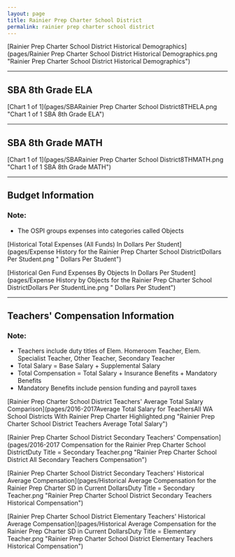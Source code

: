 ```yaml
---
layout: page
title: Rainier Prep Charter School District
permalink: rainier prep charter school district
---
```



[Rainier Prep Charter School District Historical Demographics](pages/Rainier Prep Charter School District Historical Demographics.png "Rainier Prep Charter School District Historical Demographics")

___

## SBA 8th Grade ELA

[Chart 1 of 1](pages/SBARainier Prep Charter School District8THELA.png "Chart 1 of 1 SBA 8th Grade ELA")


___

## SBA 8th Grade MATH

[Chart 1 of 1](pages/SBARainier Prep Charter School District8THMATH.png "Chart 1 of 1 SBA 8th Grade MATH")


___

## Budget Information
### Note:
- The OSPI groups expenses into categories called Objects

[Historical Total Expenses (All Funds) In Dollars Per Student](pages/Expense History for the Rainier Prep Charter School DistrictDollars Per Student.png " Dollars Per Student")

[Historical Gen Fund Expenses By Objects In Dollars Per Student](pages/Expense History by Objects for the Rainier Prep Charter School DistrictDollars Per StudentLine.png " Dollars Per Student")


___

## Teachers' Compensation Information
### Note:
- Teachers include duty titles of Elem. Homeroom Teacher, Elem. Specialist Teacher, Other Teacher, Secondary Teacher
- Total Salary = Base Salary + Supplemental Salary
- Total Compensation = Total Salary + Insurance Benefits + Mandatory Benefits
- Mandatory Benefits include pension funding and payroll taxes

[Rainier Prep Charter School District Teachers' Average Total Salary Comparison](pages/2016-2017Average Total Salary for TeachersAll WA School Districts With Rainier Prep Charter Highlighted.png "Rainier Prep Charter School District Teachers Average Total Salary")

[Rainier Prep Charter School District Secondary Teachers' Compensation](pages/2016-2017 Compensation for the Rainier Prep Charter School DistrictDuty Title = Secondary Teacher.png "Rainier Prep Charter School District All Secondary Teachers Compensation")

[Rainier Prep Charter School District Secondary Teachers' Historical Average Compensation](pages/Historical Average Compensation for the Rainier Prep Charter SD in Current DollarsDuty Title = Secondary Teacher.png "Rainier Prep Charter School District Secondary Teachers Historical Compensation")

[Rainier Prep Charter School District Elementary Teachers' Historical Average Compensation](pages/Historical Average Compensation for the Rainier Prep Charter SD in Current DollarsDuty Title = Elementary Teacher.png "Rainier Prep Charter School District Elementary Teachers Historical Compensation")

